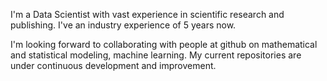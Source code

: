 I'm a Data Scientist with vast experience in scientific research and publishing.
I've an industry experience of 5 years now.

I'm looking forward to collaborating with people at github on mathematical and statistical modeling,
machine learning. My current repositories are under continuous development and improvement.
